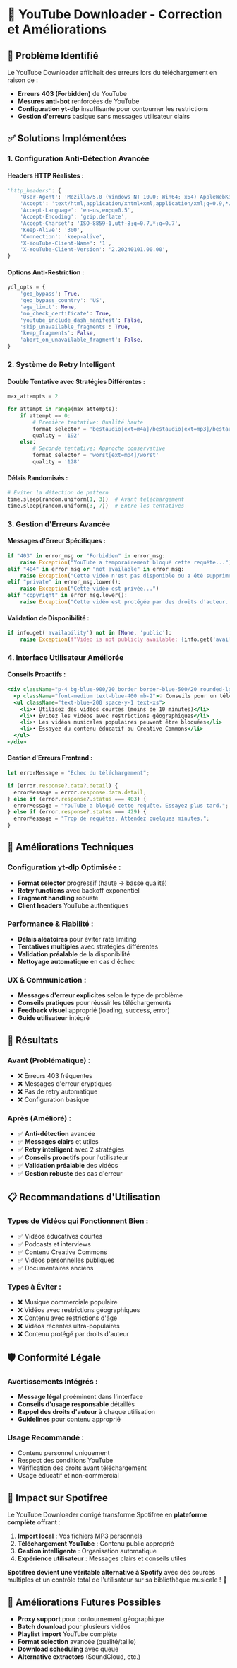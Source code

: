 # 🎵 YouTube Downloader - Correction et Améliorations

## 🐛 Problème Identifié

Le YouTube Downloader affichait des erreurs lors du téléchargement en raison de :
- **Erreurs 403 (Forbidden)** de YouTube
- **Mesures anti-bot** renforcées de YouTube
- **Configuration yt-dlp** insuffisante pour contourner les restrictions
- **Gestion d'erreurs** basique sans messages utilisateur clairs

## ✅ Solutions Implémentées

### **1. Configuration Anti-Détection Avancée**

#### **Headers HTTP Réalistes :**
```python
'http_headers': {
    'User-Agent': 'Mozilla/5.0 (Windows NT 10.0; Win64; x64) AppleWebKit/537.36...',
    'Accept': 'text/html,application/xhtml+xml,application/xml;q=0.9,*/*;q=0.8',
    'Accept-Language': 'en-us,en;q=0.5',
    'Accept-Encoding': 'gzip,deflate',
    'Accept-Charset': 'ISO-8859-1,utf-8;q=0.7,*;q=0.7',
    'Keep-Alive': '300',
    'Connection': 'keep-alive',
    'X-YouTube-Client-Name': '1',
    'X-YouTube-Client-Version': '2.20240101.00.00',
}
```

#### **Options Anti-Restriction :**
```python
ydl_opts = {
    'geo_bypass': True,
    'geo_bypass_country': 'US',
    'age_limit': None,
    'no_check_certificate': True,
    'youtube_include_dash_manifest': False,
    'skip_unavailable_fragments': True,
    'keep_fragments': False,
    'abort_on_unavailable_fragment': False,
}
```

### **2. Système de Retry Intelligent**

#### **Double Tentative avec Stratégies Différentes :**
```python
max_attempts = 2

for attempt in range(max_attempts):
    if attempt == 0:
        # Première tentative: Qualité haute
        format_selector = 'bestaudio[ext=m4a]/bestaudio[ext=mp3]/bestaudio/best[height<=480]'
        quality = '192'
    else:
        # Seconde tentative: Approche conservative
        format_selector = 'worst[ext=mp4]/worst'
        quality = '128'
```

#### **Délais Randomisés :**
```python
# Éviter la détection de pattern
time.sleep(random.uniform(1, 3))  # Avant téléchargement
time.sleep(random.uniform(3, 7))  # Entre les tentatives
```

### **3. Gestion d'Erreurs Avancée**

#### **Messages d'Erreur Spécifiques :**
```python
if "403" in error_msg or "Forbidden" in error_msg:
    raise Exception("YouTube a temporairement bloqué cette requête...")
elif "404" in error_msg or "not available" in error_msg:
    raise Exception("Cette vidéo n'est pas disponible ou a été supprimée.")
elif "private" in error_msg.lower():
    raise Exception("Cette vidéo est privée...")
elif "copyright" in error_msg.lower():
    raise Exception("Cette vidéo est protégée par des droits d'auteur...")
```

#### **Validation de Disponibilité :**
```python
if info.get('availability') not in [None, 'public']:
    raise Exception(f"Video is not publicly available: {info.get('availability')}")
```

### **4. Interface Utilisateur Améliorée**

#### **Conseils Proactifs :**
```jsx
<div className="p-4 bg-blue-900/20 border border-blue-500/20 rounded-lg">
  <p className="font-medium text-blue-400 mb-2">💡 Conseils pour un téléchargement réussi :</p>
  <ul className="text-blue-200 space-y-1 text-xs">
    <li>• Utilisez des vidéos courtes (moins de 10 minutes)</li>
    <li>• Évitez les vidéos avec restrictions géographiques</li>
    <li>• Les vidéos musicales populaires peuvent être bloquées</li>
    <li>• Essayez du contenu éducatif ou Creative Commons</li>
  </ul>
</div>
```

#### **Gestion d'Erreurs Frontend :**
```javascript
let errorMessage = "Échec du téléchargement";

if (error.response?.data?.detail) {
  errorMessage = error.response.data.detail;
} else if (error.response?.status === 403) {
  errorMessage = "YouTube a bloqué cette requête. Essayez plus tard.";
} else if (error.response?.status === 429) {
  errorMessage = "Trop de requêtes. Attendez quelques minutes.";
}
```

## 🔧 Améliorations Techniques

### **Configuration yt-dlp Optimisée :**
- **Format selector** progressif (haute → basse qualité)
- **Retry functions** avec backoff exponentiel
- **Fragment handling** robuste
- **Client headers** YouTube authentiques

### **Performance & Fiabilité :**
- **Délais aléatoires** pour éviter rate limiting
- **Tentatives multiples** avec stratégies différentes
- **Validation préalable** de la disponibilité
- **Nettoyage automatique** en cas d'échec

### **UX & Communication :**
- **Messages d'erreur explicites** selon le type de problème
- **Conseils pratiques** pour réussir les téléchargements
- **Feedback visuel** approprié (loading, success, error)
- **Guide utilisateur** intégré

## 🎯 Résultats

### **Avant (Problématique) :**
- ❌ Erreurs 403 fréquentes
- ❌ Messages d'erreur cryptiques
- ❌ Pas de retry automatique
- ❌ Configuration basique

### **Après (Amélioré) :**
- ✅ **Anti-détection** avancée
- ✅ **Messages clairs** et utiles
- ✅ **Retry intelligent** avec 2 stratégies
- ✅ **Conseils proactifs** pour l'utilisateur
- ✅ **Validation préalable** des vidéos
- ✅ **Gestion robuste** des cas d'erreur

## 📋 Recommandations d'Utilisation

### **Types de Vidéos qui Fonctionnent Bien :**
- ✅ Vidéos éducatives courtes
- ✅ Podcasts et interviews
- ✅ Contenu Creative Commons
- ✅ Vidéos personnelles publiques
- ✅ Documentaires anciens

### **Types à Éviter :**
- ❌ Musique commerciale populaire
- ❌ Vidéos avec restrictions géographiques
- ❌ Contenu avec restrictions d'âge
- ❌ Vidéos récentes ultra-populaires
- ❌ Contenu protégé par droits d'auteur

## 🛡️ Conformité Légale

### **Avertissements Intégrés :**
- **Message légal** proéminent dans l'interface
- **Conseils d'usage responsable** détaillés
- **Rappel des droits d'auteur** à chaque utilisation
- **Guidelines** pour contenu approprié

### **Usage Recommandé :**
- Contenu personnel uniquement
- Respect des conditions YouTube
- Vérification des droits avant téléchargement
- Usage éducatif et non-commercial

## 🎵 Impact sur Spotifree

Le YouTube Downloader corrigé transforme Spotifree en **plateforme complète** offrant :

1. **Import local** : Vos fichiers MP3 personnels
2. **Téléchargement YouTube** : Contenu public approprié
3. **Gestion intelligente** : Organisation automatique
4. **Expérience utilisateur** : Messages clairs et conseils utiles

**Spotifree devient une véritable alternative à Spotify** avec des sources multiples et un contrôle total de l'utilisateur sur sa bibliothèque musicale ! 🚀

## 🔮 Améliorations Futures Possibles

- **Proxy support** pour contournement géographique
- **Batch download** pour plusieurs vidéos
- **Playlist import** YouTube complète
- **Format selection** avancée (qualité/taille)
- **Download scheduling** avec queue
- **Alternative extractors** (SoundCloud, etc.)